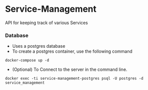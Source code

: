 # Service-Management
API for keeping track of various Services

### Database
- Uses a postgres database
- To create a postgres container, use the following command
```
docker-compose up -d
```
- (Optional) To Connect to the server in the command line.
```
docker exec -ti service-management-postgres psql -U postgres -d service_management
```